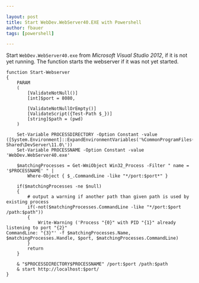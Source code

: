 ```yaml
---

layout: post
title: Start WebDev.WebServer40.EXE with Powershell
author: fbauer
tags: [powershell]

---
```


Start `WebDev.WebServer40.exe` from _Microsoft Visual Studio 2012_, if it is not yet running. The function starts the webserver if it was not yet started.



	function Start-Webserver
	{
	    PARAM
	    (
	        [ValidateNotNull()]
	        [int]$port = 8080,
	
	        [ValidateNotNullOrEmpty()]
	        [ValidateScript({Test-Path $_})]
	        [string]$path = (pwd)
	    )
	
	    Set-Variable PROCESSDIRECTORY -Option Constant -value ([System.Environment]::ExpandEnvironmentVariables('%CommonProgramFiles(x86)%\Microsoft Shared\DevServer\11.0\'))
	    Set-Variable PROCESSNAME -Option Constant -value 'WebDev.WebServer40.exe'
	
	    $matchingProcesses = Get-WmiObject Win32_Process -Filter " name = '$PROCESSNAME' " |
	        Where-Object { $_.CommandLine -like "*/port:$port*" }
	
	    if($matchingProcesses -ne $null)
	    {
	        # output a warning if another path than given path is used by existing process
	        if(-not($matchingProcesses.CommandLine -like "*/port:$port /path:$path"))
	        {
	            Write-Warning ('Process "{0}" with PID "{1}" already listening to port "{2}"
	CommandLine: "{3}"' -f $matchingProcesses.Name, $matchingProcesses.Handle, $port, $matchingProcesses.CommandLine)
	        }
	        return
	    }
	
	    & "$PROCESSDIRECTORY$PROCESSNAME" /port:$port /path:$path
	    & start http://localhost:$port/
	}
